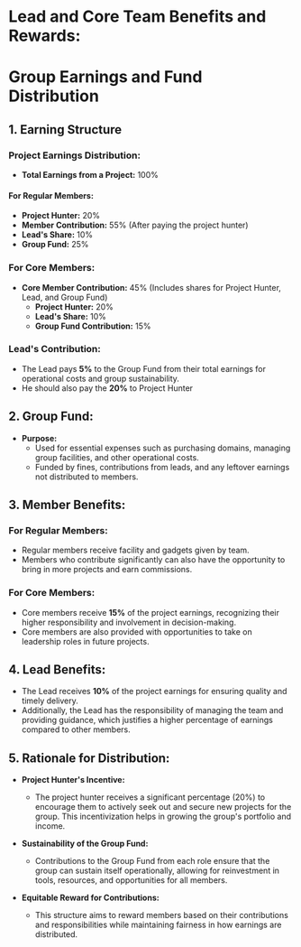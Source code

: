# Lead and Core Team Benefits and Rewards:
# Group Earnings and Fund Distribution

## 1. Earning Structure

### Project Earnings Distribution:
- **Total Earnings from a Project:** 100%

#### For Regular Members:
- **Project Hunter:** 20%
- **Member Contribution:** 55% (After paying the project hunter)
- **Lead's Share:** 10%
- **Group Fund:**  25%
<!-- - **Core Member's Share:** 15%  ( This is only applied when the core mates are good and have making better progress in group growth ) -->

### For Core Members:
- **Core Member Contribution:** 45% (Includes shares for Project Hunter, Lead, and Group Fund)
  - **Project Hunter:** 20%
  - **Lead's Share:** 10%
  - **Group Fund Contribution:** 15%

### Lead's Contribution:
- The Lead pays **5%** to the Group Fund from their total earnings for operational costs and group sustainability.
- He should also pay the **20%** to Project Hunter

## 2. Group Fund:
- **Purpose:** 
  - Used for essential expenses such as purchasing domains, managing group facilities, and other operational costs.
  - Funded by fines, contributions from leads, and any leftover earnings not distributed to members.

## 3. Member Benefits:
### For Regular Members:
- Regular members receive facility and gadgets given by team.
- Members who contribute significantly can also have the opportunity to bring in more projects and earn commissions.

### For Core Members:
- Core members receive **15%** of the project earnings, recognizing their higher responsibility and involvement in decision-making.
- Core members are also provided with opportunities to take on leadership roles in future projects.

## 4. Lead Benefits:
- The Lead receives **10%** of the project earnings for ensuring quality and timely delivery.
- Additionally, the Lead has the responsibility of managing the team and providing guidance, which justifies a higher percentage of earnings compared to other members.


## 5. Rationale for Distribution:
<!-- - **Core Team Exclusion from Direct Earnings:** 
  - Core team members do not receive a percentage from individual project earnings to ensure that they focus on high-level tasks and strategic decisions rather than on project-based earnings. This helps maintain their role as leaders and advisors within the group. -->
  
- **Project Hunter's Incentive:** 
  - The project hunter receives a significant percentage (20%) to encourage them to actively seek out and secure new projects for the group. This incentivization helps in growing the group's portfolio and income.

- **Sustainability of the Group Fund:** 
  - Contributions to the Group Fund from each role ensure that the group can sustain itself operationally, allowing for reinvestment in tools, resources, and opportunities for all members.

- **Equitable Reward for Contributions:** 
  - This structure aims to reward members based on their contributions and responsibilities while maintaining fairness in how earnings are distributed.
